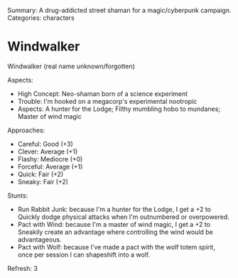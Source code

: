 Summary: A drug-addicted street shaman for a magic/cyberpunk campaign.
Categories: characters

# Windwalker

Windwalker (real name unknown/forgotten)

Aspects:

* High Concept: Neo-shaman born of a science experiment
* Trouble: I'm hooked on a megacorp's experimental nootropic
* Aspects: A hunter for the Lodge; Filthy mumbling hobo to mundanes; Master of wind magic

Approaches:

* Careful: Good (+3)
* Clever: Average (+1)
* Flashy: Mediocre (+0)
* Forceful: Average (+1)
* Quick: Fair (+2)
* Sneaky: Fair (+2)

Stunts:

* Run Rabbit Junk: because I'm a hunter for the Lodge, I get a +2 to Quickly dodge physical attacks when I'm outnumbered or overpowered.
* Pact with Wind: because I'm a master of wind magic, I get a +2 to Sneakily create an advantage where controlling the wind would be advantageous.
* Pact with Wolf: because I've made a pact with the wolf totem spirit, once per session I can shapeshift into a wolf.

Refresh: 3
